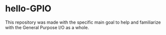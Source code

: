 # hello-GPIO

This repository was made with the specific main goal to help and familiarize with the General Purpose I/O as a whole.
